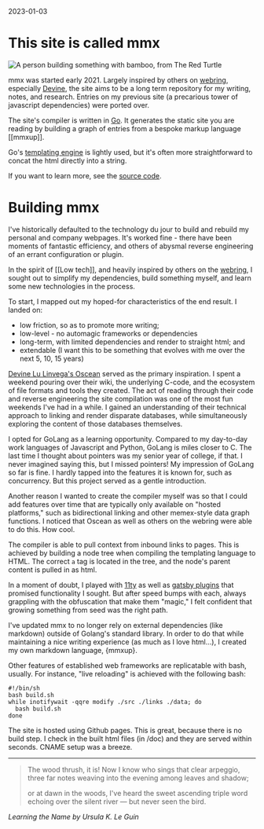 2023-01-03
# This site is called mmx

![A person building something with bamboo, from The Red Turtle](img/redturtle020.jpg)

mmx was started early 2021. Largely inspired by others on [webring](https://webring.xxiivv.com/), especially [Devine](https://wiki.xxiivv.com/site/home.html), the site aims to be a long term repository for my writing, notes, and research. Entries on my previous site (a precarious tower of javascript dependencies) were ported over.



The site's compiler is written in [Go](https://golang.org). It generates the static site you are reading by building a graph of entries from a bespoke markup language [[mmxup]].

Go's [templating engine](https://golang.org/pkg/text/template/) is lightly used, but it's often more straightforward to concat the html directly into a string.

If you want to learn more, see the [source code](https://github.com/mrshll/mmx).

# Building mmx

I've historically defaulted to the technology du jour to build and rebuild my personal and company webpages. It's worked fine - there have been moments of fantastic efficiency, and others of abysmal reverse engineering of an errant configuration or plugin.

In the spirit of [[Low tech]], and heavily inspired by others on the [webring](https://webring.xxiivv.com/), I sought out to simplify my dependencies, build something myself, and learn some new technologies in the process.

To start, I mapped out my hoped-for characteristics of the end result. I landed on:

+ low friction, so as to promote more writing;
+ low-level - no automagic frameworks or dependencies
+ long-term, with limited dependencies and render to straight html; and
+ extendable (I want this to be something that evolves with me over the next 5, 10, 15 years)

[Devine Lu Linvega's Oscean](https://github.com/XXIIVV/oscean/) served as the primary inspiration. I spent a weekend pouring over their wiki, the underlying C-code, and the ecosystem of file formats and tools they created. The act of reading through their code and reverse engineering the site compilation was one of the most fun weekends I've had in a while. I gained an understanding of their technical approach to linking and render disparate databases, while simultaneously exploring the content of those databases themselves.

I opted for GoLang as a learning opportunity. Compared to my day-to-day work languages of Javascript and Python, GoLang is miles closer to C. The last time I thought about pointers was my senior year of college, if that. I never imagined saying this, but I missed pointers! My impression of GoLang so far is fine. I hardly tapped into the features it is known for, such as concurrency. But this project served as a gentle introduction.

Another reason I wanted to create the compiler myself was so that I could add features over time that are typically only available on "hosted platforms," such as bidirectional linking and other memex-style data graph functions. I noticed that Oscean as well as others on the webring were able to do this. How cool.

The compiler is able to pull context from inbound links to pages. This is achieved by building a node tree when compiling the templating language to HTML. The correct `a` tag is located in the tree, and the node's parent content is pulled in as html.

In a moment of doubt, I played with [11ty](https://www.11ty.dev/) as well as [gatsby plugins](https://github.com/mathieudutour/gatsby-digital-garden) that promised functionality I sought. But after speed bumps with each, always grappling with the obfuscation that make them "magic," I felt confident that growing something from seed was the right path.

I've updated mmx to no longer rely on external dependencies (like markdown) outside of Golang's standard library. In order to do that while maintaining a nice writing experience (as much as I love html...), I created my own markdown language, {mmxup}.

Other features of established web frameworks are replicatable with bash, usually. For instance, "live reloading" is achieved with the following bash:

    #!/bin/sh
    bash build.sh
    while inotifywait -qqre modify ./src ./links ./data; do
      bash build.sh
    done

The site is hosted using Github pages. This is great, because there is no build step. I check in the built html files (in /doc) and they are served within seconds. CNAME setup was a breeze.

---

> The wood thrush, it is! Now I know
> who sings that clear arpeggio,
> three far notes weaving
> into the evening
> among leaves
> and shadow;
> 
> or at dawn in the woods, I've heard
> the sweet ascending triple word
> echoing over
> the silent river —
> but never
> seen the bird.

_Learning the Name by Ursula K. Le Guin_
